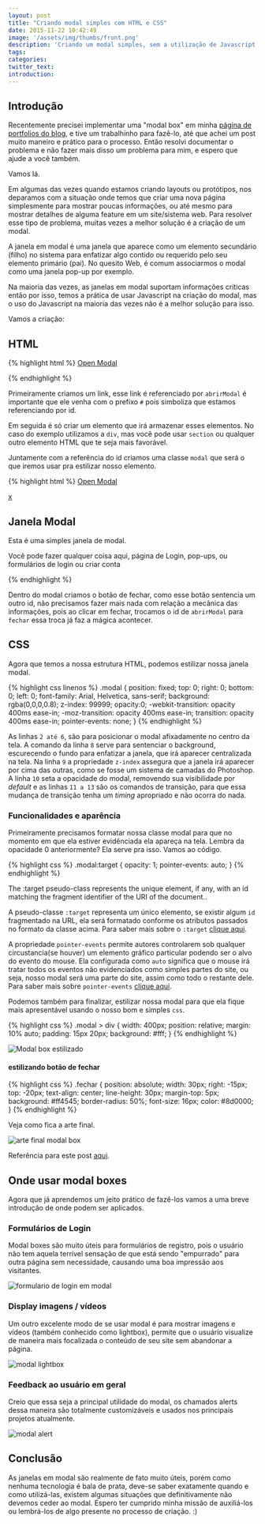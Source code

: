 ```yaml
---
layout: post
title: "Criando modal simples com HTML e CSS"
date: 2015-11-22 10:42:49
image: '/assets/img/thumbs/front.png'
description: 'Criando um modal simples, sem a utilização de Javascript'
tags:
categories:
twitter_text:
introduction:
---
```

## Introdução

Recentemente precisei implementar uma "modal box" em minha [página de portfolios do blog](http://lucasmaiaesilva.com.br/sobre/), e tive um trabalhinho para fazê-lo, até que achei um post muito maneiro e prático para o processo. Então resolvi documentar o problema e não fazer mais disso um problema para mim, e espero que ajude a você também.

Vamos lá.

Em algumas das vezes quando estamos criando layouts ou protótipos, nos deparamos com a situação onde temos que criar uma nova página simplesmente para mostrar poucas informações, ou até mesmo para mostrar detalhes de alguma feature em um site/sistema web. Para resolver esse tipo de problema, muitas vezes a melhor solução é a criação de um modal.

A janela em modal é uma janela que aparece como um elemento secundário (filho) no sistema para enfatizar algo contido ou requerido pelo seu elemento primário (pai). No quesito Web, é comum associarmos o modal como uma janela pop-up por exemplo.

Na maioria das vezes, as janelas em modal suportam informações críticas então por isso, temos a prática de usar Javascript na criação do modal, mas o uso do Javascript na maioria das vezes não é a melhor solução para isso.

Vamos a criação:

## HTML

{% highlight html %}
<a href="#abrirModal">Open Modal</a>

<div id="abrirModal" class="modal">
	<!-- conteúdo do modal aqui -->
</div>
{% endhighlight %}

Primeiramente criamos um link, esse link é referenciado por `abrirModal` é importante que ele venha com o prefixo `#` pois simboliza que estamos referenciando por id. 

Em seguida é só criar um elemento que irá armazenar esses elementos. No caso do exemplo utilizamos a `div`, mas você pode usar `section` ou qualquer outro elemento HTML que te seja mais favorável.

Juntamente com a referência do id criamos uma classe `modal` que será o que iremos usar pra estilizar nosso elemento.

{% highlight html %}
<a href="#abrirModal">Open Modal</a>

<div id="abrirModal" class="modal">
	<a href="#fechar" title="Fechar" class="fechar">x</a>
	<h2>Janela Modal</h2>
	<p>Esta é uma simples janela de modal.</p>
	<p>Você pode fazer qualquer coisa aqui, página de Login, pop-ups, ou formulários de login ou criar conta</p>
</div>
{% endhighlight %}

Dentro do modal criamos o botão de fechar, como esse botão sentencia um outro id, não precisamos fazer mais nada com relação a mecânica das informações, pois ao clicar em fechar, trocamos o id de `abrirModal` para `fechar` essa troca já faz a mágica acontecer.

## CSS

Agora que temos a nossa estrutura HTML, podemos estilizar nossa janela modal.

{% highlight css linenos %}
.modal {
	position: fixed;
	top: 0;
	right: 0;
	bottom: 0;
	left: 0;
	font-family: Arial, Helvetica, sans-serif;
	background: rgba(0,0,0,0.8);
	z-index: 99999;
	opacity:0;
	-webkit-transition: opacity 400ms ease-in;
	-moz-transition: opacity 400ms ease-in;
	transition: opacity 400ms ease-in;
	pointer-events: none;
}
{% endhighlight %}

As linhas `2 até 6`, são para posicionar o modal afixadamente no centro da tela. A comando da linha `8` serve para sentenciar o background, escurecendo o fundo para enfatizar a janela, que irá aparecer centralizada na tela. Na linha `9` a propriedade `z-index` assegura que a janela irá aparecer por cima das outras, como se fosse um sistema de camadas do Photoshop. A linha `10` seta a opacidade do modal, removendo sua visibilidade por *default* e as linhas `11 a 13` são os comandos de transição, para que essa mudança de transição tenha um *timing* apropriado e não ocorra do nada.


### Funcionalidades e aparência

Primeiramente precisamos formatar nossa classe modal para que no momento em que ela estiver evidênciada ela apareça na tela. Lembra da opacidade 0 anteriormente? Ela serve pra isso. Vamos ao código.

{% highlight css %}
.modal:target {
	opacity: 1;
	pointer-events: auto;
}
{% endhighlight %}

The :target pseudo-class represents the unique element, if any, with an id matching the fragment identifier of the URI of the document..

A pseudo-classe `:target` representa um único elemento, se existir algum `id` fragmentado na URL, ela será formatado conforme os atributos passados no formato da classe acima. Para saber mais sobre o `:target` [clique aqui](https://developer.mozilla.org/pt-BR/docs/Web/CSS/%3Atarget).

A propriedade `pointer-events` permite autores controlarem sob qualquer circustancia(se houver) um elemento gráfico particular podendo ser o alvo do evento do mouse. Ela configurada como `auto` significa que o mouse irá tratar todos os eventos não evidenciados como simples partes do site, ou seja, nosso modal será uma parte do site, assim como todo o restante dele. Para saber mais sobre `pointer-events` [clique aqui](https://developer.mozilla.org/pt-BR/docs/Web/CSS/pointer-events).

Podemos também para finalizar, estilizar nossa modal para que ela fique mais apresentável usando o nosso bom e simples `css`.

{% highlight css %}
.modal > div {
	width: 400px;
	position: relative;
	margin: 10% auto;
	padding: 15px 20px;
	background: #fff;
}
{% endhighlight %}

![Modal box estilizado](/assets/img/posts/criando-modal/modal-estilizado.png)

#### estilizando botão de fechar

{% highlight css %}
.fechar {
position: absolute;
	width: 30px;
	right: -15px;
	top: -20px;
	text-align: center;
	line-height: 30px;
	margin-top: 5px;
	background: #ff4545;
	border-radius: 50%;
	font-size: 16px;
	color: #8d0000;
}
{% endhighlight %}


Veja como fica a arte final.

![arte final modal box](/assets/img/posts/criando-modal/arte-final.png)

Referência para este post [aqui](http://www.webdesignerdepot.com/2012/10/creating-a-modal-window-with-html5-and-css3/).

## Onde usar modal boxes

Agora que já aprendemos um jeito prático de fazê-los vamos a uma breve introdução de onde podem ser aplicados.

### Formulários de Login

Modal boxes são muito úteis para formulários de registro, pois o usuário não tem aquela terrível sensação de que está sendo "empurrado" para outra página sem necessidade, causando uma boa impressão aos visitantes.

![formulario de login em modal](/assets/img/posts/criando-modal/modal_login.png)

### Display imagens / vídeos

Um outro excelente modo de se usar modal é para mostrar imagens e vídeos (também conhecido como lightbox), permite que o usuário visualize de maneira mais focalizada o conteúdo de seu site sem abandonar a página.

![modal lightbox](/assets/img/posts/criando-modal/modal_lightbox.png)

### Feedback ao usuário em geral

Creio que essa seja a principal utilidade do modal, os chamados alerts dessa maneira são totalmente customizáveis e usados nos principais projetos atualmente.

![modal alert](/assets/img/posts/criando-modal/modal_alerts.png)

## Conclusão

As janelas em modal são realmente de fato muito úteis, porém como nenhuma tecnologia é bala de prata, deve-se saber exatamente quando e como utilizá-las, existem algumas situações que definitivamente não devemos ceder ao modal. Espero ter cumprido minha missão de auxiliá-los ou lembrá-los de algo presente no processo de criação. :)